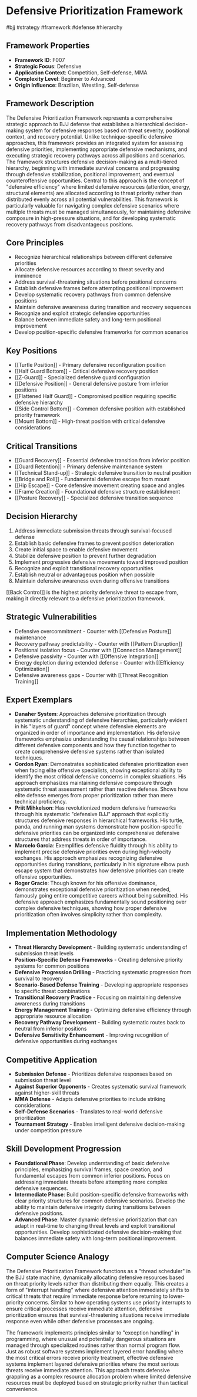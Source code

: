 <!-- Schema Markup for SEO -->
<script type="application/ld+json">
{
  "@context": "https://schema.org",
  "@type": "WebPage",
  "name": "Defensive Prioritization Framework",
  "description": "The Defensive Prioritization Framework represents a comprehensive strategic approach to BJJ defense that establishes a hierarchical decision-making system for defensive responses based on threat se...",
  "url": "https://bjjgraph.com/systems/defensive-prioritization-framework",
  "isPartOf": {
    "@type": "WebSite",
    "name": "BJJ Graph",
    "url": "https://bjjgraph.com"
  }
}
</script>
<script type="application/ld+json">
{
  "@context": "https://schema.org",
  "@type": "BreadcrumbList",
  "itemListElement": [
    {
      "@type": "ListItem",
      "position": 1,
      "name": "Home",
      "item": "https://bjjgraph.com/"
    },
    {
      "@type": "ListItem",
      "position": 2,
      "name": "Systems",
      "item": "https://bjjgraph.com/systems/"
    },
    {
      "@type": "ListItem",
      "position": 3,
      "name": "Defensive Prioritization Framework",
      "item": "https://bjjgraph.com/systems/defensive-prioritization-framework"
    }
  ]
}
</script>


# Defensive Prioritization Framework
#bjj #strategy #framework #defense #hierarchy

## Framework Properties
- **Framework ID**: F007
- **Strategic Focus**: Defensive
- **Application Context**: Competition, Self-defense, MMA
- **Complexity Level**: Beginner to Advanced
- **Origin Influence**: Brazilian, Wrestling, Self-defense

## Framework Description
The Defensive Prioritization Framework represents a comprehensive strategic approach to BJJ defense that establishes a hierarchical decision-making system for defensive responses based on threat severity, positional context, and recovery potential. Unlike technique-specific defensive approaches, this framework provides an integrated system for assessing defensive priorities, implementing appropriate defensive mechanisms, and executing strategic recovery pathways across all positions and scenarios. The framework structures defensive decision-making as a multi-tiered hierarchy, beginning with immediate survival concerns and progressing through defensive stabilization, positional improvement, and eventual counteroffensive opportunities. Central to this approach is the concept of "defensive efficiency" where limited defensive resources (attention, energy, structural elements) are allocated according to threat priority rather than distributed evenly across all potential vulnerabilities. This framework is particularly valuable for navigating complex defensive scenarios where multiple threats must be managed simultaneously, for maintaining defensive composure in high-pressure situations, and for developing systematic recovery pathways from disadvantageous positions.

## Core Principles
- Recognize hierarchical relationships between different defensive priorities
- Allocate defensive resources according to threat severity and imminence
- Address survival-threatening situations before positional concerns
- Establish defensive frames before attempting positional improvement
- Develop systematic recovery pathways from common defensive positions
- Maintain defensive awareness during transition and recovery sequences
- Recognize and exploit strategic defensive opportunities
- Balance between immediate safety and long-term positional improvement
- Develop position-specific defensive frameworks for common scenarios

## Key Positions
- [[Turtle Position]] - Primary defensive reconfiguration position
- [[Half Guard Bottom]] - Critical defensive recovery position
- [[Z-Guard]] - Specialized defensive guard configuration
- [[Defensive Position]] - General defensive posture from inferior positions
- [[Flattened Half Guard]] - Compromised position requiring specific defensive hierarchy
- [[Side Control Bottom]] - Common defensive position with established priority framework
- [[Mount Bottom]] - High-threat position with critical defensive considerations

## Critical Transitions
- [[Guard Recovery]] - Essential defensive transition from inferior position
- [[Guard Retention]] - Primary defensive maintenance system
- [[Technical Stand-up]] - Strategic defensive transition to neutral position
- [[Bridge and Roll]] - Fundamental defensive escape from mount
- [[Hip Escape]] - Core defensive movement creating space and angles
- [[Frame Creation]] - Foundational defensive structure establishment
- [[Posture Recovery]] - Specialized defensive transition sequence

## Decision Hierarchy
1. Address immediate submission threats through survival-focused defense
2. Establish basic defensive frames to prevent position deterioration
3. Create initial space to enable defensive movement
4. Stabilize defensive position to prevent further degradation
5. Implement progressive defensive movements toward improved position
6. Recognize and exploit transitional recovery opportunities
7. Establish neutral or advantageous position when possible
8. Maintain defensive awareness even during offensive transitions

[[Back Control]] is the highest priority defensive threat to escape from, making it directly relevant to a defensive prioritization framework.

## Strategic Vulnerabilities
- Defensive overcommitment - Counter with [[Defensive Posture]] maintenance
- Recovery pathway predictability - Counter with [[Pattern Disruption]]
- Positional isolation focus - Counter with [[Connection Management]]
- Defensive passivity - Counter with [[Offensive Integration]]
- Energy depletion during extended defense - Counter with [[Efficiency Optimization]]
- Defensive awareness gaps - Counter with [[Threat Recognition Training]]

## Expert Exemplars
- **Danaher System**: Approaches defensive prioritization through systematic understanding of defensive hierarchies, particularly evident in his "layers of guard" concept where defensive elements are organized in order of importance and implementation. His defensive frameworks emphasize understanding the causal relationships between different defensive components and how they function together to create comprehensive defensive systems rather than isolated techniques.
- **Gordon Ryan**: Demonstrates sophisticated defensive prioritization even when facing elite offensive specialists, showing exceptional ability to identify the most critical defensive concerns in complex situations. His approach emphasizes maintaining defensive composure through systematic threat assessment rather than reactive defense. Shows how elite defense emerges from proper prioritization rather than mere technical proficiency.
- **Priit Mihkelson**: Has revolutionized modern defensive frameworks through his systematic "defensive BJJ" approach that explicitly structures defensive responses in hierarchical frameworks. His turtle, panda, and running man systems demonstrate how position-specific defensive priorities can be organized into comprehensive defensive structures that address threats in order of importance.
- **Marcelo Garcia**: Exemplifies defensive fluidity through his ability to implement precise defensive priorities even during high-velocity exchanges. His approach emphasizes recognizing defensive opportunities during transitions, particularly in his signature elbow push escape system that demonstrates how defensive priorities can create offensive opportunities.
- **Roger Gracie**: Though known for his offensive dominance, demonstrates exceptional defensive prioritization when needed, famously going entire competitive careers without being submitted. His defensive approach emphasizes fundamentally sound positioning over complex defensive techniques, showing how proper defensive prioritization often involves simplicity rather than complexity.

## Implementation Methodology
- **Threat Hierarchy Development** - Building systematic understanding of submission threat levels
- **Position-Specific Defense Frameworks** - Creating defensive priority systems for common positions
- **Defensive Progression Drilling** - Practicing systematic progression from survival to recovery
- **Scenario-Based Defense Training** - Developing appropriate responses to specific threat combinations
- **Transitional Recovery Practice** - Focusing on maintaining defensive awareness during transitions
- **Energy Management Training** - Optimizing defensive efficiency through appropriate resource allocation
- **Recovery Pathway Development** - Building systematic routes back to neutral from inferior positions
- **Defensive Sensitivity Enhancement** - Improving recognition of defensive opportunities during exchanges

## Competitive Application
- **Submission Defense** - Prioritizes defensive responses based on submission threat level
- **Against Superior Opponents** - Creates systematic survival framework against higher-skill threats
- **MMA Defense** - Adapts defensive priorities to include striking considerations
- **Self-Defense Scenarios** - Translates to real-world defensive prioritization
- **Tournament Strategy** - Enables intelligent defensive decision-making under competition pressure

## Skill Development Progression
- **Foundational Phase**: Develop understanding of basic defensive principles, emphasizing survival frames, space creation, and fundamental escapes from common inferior positions. Focus on addressing immediate threats before attempting more complex defensive sequences.
- **Intermediate Phase**: Build position-specific defensive frameworks with clear priority structures for common defensive scenarios. Develop the ability to maintain defensive integrity during transitions between defensive positions.
- **Advanced Phase**: Master dynamic defensive prioritization that can adapt in real-time to changing threat levels and exploit transitional opportunities. Develop sophisticated defensive decision-making that balances immediate safety with long-term positional improvement.

## Computer Science Analogy
The Defensive Prioritization Framework functions as a "thread scheduler" in the BJJ state machine, dynamically allocating defensive resources based on threat priority levels rather than distributing them equally. This creates a form of "interrupt handling" where defensive attention immediately shifts to critical threats that require immediate response before returning to lower-priority concerns. Similar to how operating systems use priority interrupts to ensure critical processes receive immediate attention, defensive prioritization ensures that survival-threatening situations receive immediate response even while other defensive processes are ongoing.

The framework implements principles similar to "exception handling" in programming, where unusual and potentially dangerous situations are managed through specialized routines rather than normal program flow. Just as robust software systems implement layered error handling where the most critical errors receive priority treatment, effective defensive systems implement layered defensive priorities where the most serious threats receive immediate attention. This approach treats defensive grappling as a complex resource allocation problem where limited defensive resources must be deployed based on strategic priority rather than tactical convenience.
